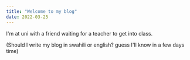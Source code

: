 ```yaml
---
title: "Welcome to my blog"
date: 2022-03-25
---
```


I'm at uni with a friend waiting for a teacher to get into class.

(Should I write my blog in swahili or english? guess I'll know in a few days time)
